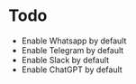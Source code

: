 # Todo 
- Enable Whatsapp by default
- Enable Telegram by default
- Enable Slack by default
- Enable ChatGPT by default